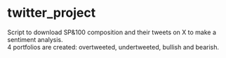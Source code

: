 # twitter_project
Script to download SP&100 composition and their tweets on X to make a sentiment analysis.  
4 portfolios are created: overtweeted, undertweeted, bullish and bearish.
